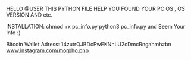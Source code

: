 HELLO @USER
THIS PYTHON FILE HELP YOU FOUND YOUR PC OS , OS VERSION AND etc.

INSTALLATION:
chmod +x pc_info.py
python3 pc_info.py
and Seem Your Info :)

Bitcoin Wallet Adress: 14zutrQJBDcPwEKNhLU2cDmcRngahmhzbn
www.instagram.com/morpho.php
